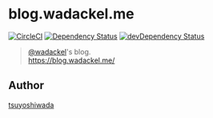 # blog.wadackel.me

[![CircleCI](https://circleci.com/gh/tsuyoshiwada/blog.wadackel.me/tree/master.svg?style=svg)](https://circleci.com/gh/tsuyoshiwada/blog.wadackel.me/tree/master)
[![Dependency Status](https://david-dm.org/tsuyoshiwada/blog.wadackel.me.svg)](https://david-dm.org/tsuyoshiwada/blog.wadackel.me)
[![devDependency Status](https://david-dm.org/tsuyoshiwada/blog.wadackel.me/dev-status.svg)](https://david-dm.org/tsuyoshiwada/blog.wadackel.me#info=devDependencies)

> [@wadackel](https://twitter.com/wadackel)'s blog.  
> https://blog.wadackel.me/




## Author

[tsuyoshiwada](https://github.com/tsuyoshiwada)

